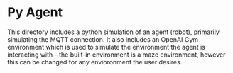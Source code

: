 # Py Agent

This directory includes a python simulation of an agent (robot), primarily simulating the MQTT connection. 
It also includes an OpenAI Gym environment which is used to simulate the environment the agent is interacting with - the built-in environment is a maze environment, however this can be changed for any envioronment the user desires.
